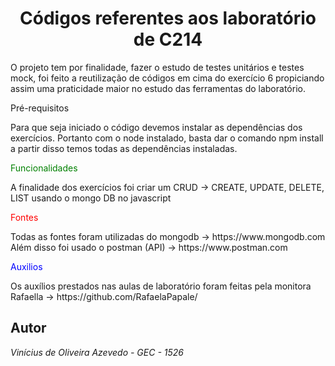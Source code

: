 <h1 align="center">
Códigos referentes aos laboratório de C214
</h1>
<p>
O projeto tem por finalidade, fazer o estudo de testes unitários e testes mock, foi feito a reutilização de códigos em cima do exercício 6 propiciando assim uma praticidade maior no estudo das ferramentas do laboratório.
</p>

</b>Pré-requisitos</b>
<p>
Para que seja iniciado o código devemos instalar as dependências dos exercícios. Portanto com o node instalado, basta dar o comando </b>
npm install</b> a partir disso temos todas as dependências instaladas.
</p>

<font color="green">Funcionalidades</font>
<p>
A finalidade dos exercícios foi criar um CRUD -> CREATE, UPDATE, DELETE, LIST usando o mongo DB no javascript
</p>

<font color="red">Fontes</font>
<p>
Todas as fontes foram utilizadas do mongodb -> https://www.mongodb.com
Além disso foi usado o postman (API) -> https://www.postman.com
</p>

<font color="blue">Auxilios</font>
<p>
Os auxílios prestados nas aulas de laboratório foram feitas pela monitora Rafaella -> https://github.com/RafaelaPapale/
</p>

## Autor
*Vinícius de Oliveira Azevedo - GEC - 1526*